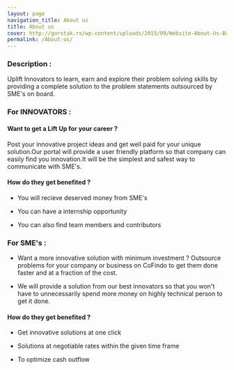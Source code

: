 ```yaml
---
layout: page
navigation_title: About us
title: About us
cover: http://gorstak.rs/wp-content/uploads/2015/09/Website-About-Us-Banner.jpg	
permalink: /About-us/
---
```


### Description :

Uplift Innovators to learn, earn and explore their problem solving skills by providing a complete solution to the problem statements outsourced by SME's on board.

### For INNOVATORS :

#### Want to get a Lift Up for your career ?

Post your innovative project ideas and get well paid for your unique solution.Our portal will provide a user friendly platform so that company can easily find you innovation.It will be the simplest and safest way to communicate with SME's.

#### How do they get benefited ?

* You will recieve deserved money from SME's

* You can have a internship opportunity

* You can also find team members and contributors 

### For SME's :

* Want a more innovative solution with minimum investment ? Outsource problems for your company or business on CoFindo to get them done faster and at a fraction of the cost.

* We will provide a solution from our best innovators so that you won't have to unnecessarily spend more money on highly
technical person to get it done.

#### How do they get benefited ?

* Get innovative solutions at one click

* Solutions at negotiable rates within the given time frame

* To optimize cash outflow 


